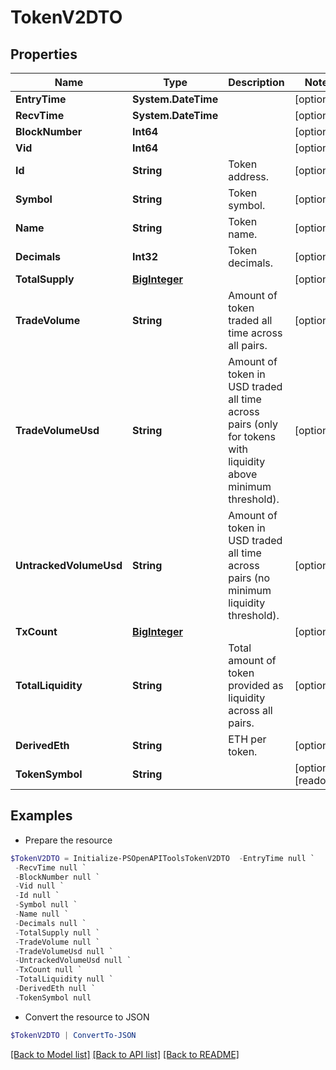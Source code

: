 # TokenV2DTO
## Properties

Name | Type | Description | Notes
------------ | ------------- | ------------- | -------------
**EntryTime** | **System.DateTime** |  | [optional] 
**RecvTime** | **System.DateTime** |  | [optional] 
**BlockNumber** | **Int64** |  | [optional] 
**Vid** | **Int64** |  | [optional] 
**Id** | **String** | Token address. | [optional] 
**Symbol** | **String** | Token symbol. | [optional] 
**Name** | **String** | Token name. | [optional] 
**Decimals** | **Int32** | Token decimals. | [optional] 
**TotalSupply** | [**BigInteger**](BigInteger.md) |  | [optional] 
**TradeVolume** | **String** | Amount of token traded all time across all pairs. | [optional] 
**TradeVolumeUsd** | **String** | Amount of token in USD traded all time across pairs (only for tokens with liquidity above minimum threshold). | [optional] 
**UntrackedVolumeUsd** | **String** | Amount of token in USD traded all time across pairs (no minimum liquidity threshold). | [optional] 
**TxCount** | [**BigInteger**](BigInteger.md) |  | [optional] 
**TotalLiquidity** | **String** | Total amount of token provided as liquidity across all pairs. | [optional] 
**DerivedEth** | **String** | ETH per token. | [optional] 
**TokenSymbol** | **String** |  | [optional] [readonly] 

## Examples

- Prepare the resource
```powershell
$TokenV2DTO = Initialize-PSOpenAPIToolsTokenV2DTO  -EntryTime null `
 -RecvTime null `
 -BlockNumber null `
 -Vid null `
 -Id null `
 -Symbol null `
 -Name null `
 -Decimals null `
 -TotalSupply null `
 -TradeVolume null `
 -TradeVolumeUsd null `
 -UntrackedVolumeUsd null `
 -TxCount null `
 -TotalLiquidity null `
 -DerivedEth null `
 -TokenSymbol null
```

- Convert the resource to JSON
```powershell
$TokenV2DTO | ConvertTo-JSON
```

[[Back to Model list]](../README.md#documentation-for-models) [[Back to API list]](../README.md#documentation-for-api-endpoints) [[Back to README]](../README.md)

